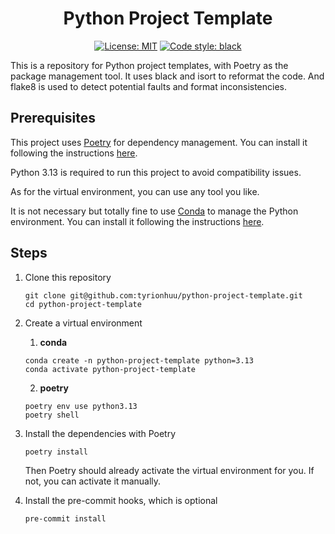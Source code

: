 <h1 align="center">Python Project Template</h1>

<p align="center">
<a href="https://github.com/tyrionhuu/python-project-template/blob/main/LICENSE"><img alt="License: MIT" src="https://black.readthedocs.io/en/stable/_static/license.svg"></a>
<a href="https://github.com/psf/black"><img alt="Code style: black" src="https://img.shields.io/badge/code%20style-black-000000.svg"></a>
</p>
This is a repository for Python project templates, with Poetry as the package management tool.
It uses black and isort to reformat the code. And flake8 is used to detect potential faults and format inconsistencies.

## Prerequisites

This project uses [Poetry](https://python-poetry.org/) for dependency management. You can install it following the instructions [here](https://python-poetry.org/docs/#installation).

Python 3.13 is required to run this project to avoid compatibility issues.

As for the virtual environment, you can use any tool you like.

It is not necessary but totally fine to use [Conda](https://docs.conda.io/en/latest/) to manage the Python environment. You can install it following the instructions [here](https://docs.conda.io/en/latest/miniconda.html).

## Steps

1. Clone this repository

    ``` shell
    git clone git@github.com:tyrionhuu/python-project-template.git
    cd python-project-template
    ```

2. Create a virtual environment

   1. **conda**
   
    ``` shell
    conda create -n python-project-template python=3.13
    conda activate python-project-template
    ```
   
   2. **poetry**
   
    ``` shell
    poetry env use python3.13
    poetry shell
    ```
   
3. Install the dependencies with Poetry

    ``` shell
    poetry install
    ```

    Then Poetry should already activate the virtual environment for you. If not, you can activate it manually.

4. Install the pre-commit hooks, which is optional

    ``` shell
    pre-commit install
    ```
